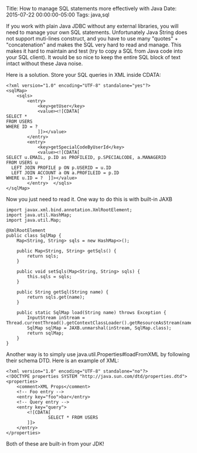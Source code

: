 Title: How to manage SQL statements more effectively with Java
Date: 2015-07-22 00:00:00-05:00
Tags: java,sql


If you work with plain Java JDBC without any external libraries, you will need to manage your own SQL statements. Unfortunately Java String does not support muti-lines construct, and you have to use many "quotes" + "concatenation" and makes the SQL very hard to read and manage. This makes it hard to maintain and test (try to copy a SQL from Java code into your SQL client). It would be so nice to keep the entire SQL block of text intact without these Java noise.

Here is a solution. Store your SQL queries in XML inside CDATA:

```
<?xml version="1.0" encoding="UTF-8" standalone="yes"?>
<sqlMap>
    <sqls>
        <entry>
            <key>getUser</key>
            <value><![CDATA[
SELECT *
FROM USERS
WHERE ID = ?
            ]]></value>
        </entry>
        <entry>
            <key>getSpecialCodeByUserId</key>
            <value><![CDATA[
SELECT u.EMAIL, p.ID as PROFILEID, p.SPECIALCODE, a.MANAGERID
FROM USERS u
  LEFT JOIN PROFILE p ON p.USERID = u.ID
  LEFT JOIN ACCOUNT a ON a.PROFILEID = p.ID
WHERE u.ID = ?  ]]></value>
        </entry>  </sqls>
</sqlMap>
```

Now you just need to read it. One way to do this is with built-in JAXB

```
import javax.xml.bind.annotation.XmlRootElement;
import java.util.HashMap;
import java.util.Map;

@XmlRootElement
public class SqlMap {
    Map<String, String> sqls = new HashMap<>();

    public Map<String, String> getSqls() {
        return sqls;
    }

    public void setSqls(Map<String, String> sqls) {
        this.sqls = sqls;
    }

    public String getSql(String name) {
        return sqls.get(name);
    }

    public static SqlMap load(String name) throws Exception {
        InputStream inStream = Thread.currentThread().getContextClassLoader().getResourceAsStream(name);
        SqlMap sqlMap = JAXB.unmarshal(inStream, SqlMap.class);
        return sqlMap;
    }
}
```

Another way is to simply use java.util.Properties#loadFromXML by following their schema DTD. Here is an example of XML:

```
<?xml version="1.0" encoding="UTF-8" standalone="no"?>
<!DOCTYPE properties SYSTEM "http://java.sun.com/dtd/properties.dtd">
<properties>
    <comment>XML Props</comment>
    <!-- Foo entry -->
    <entry key="foo">bar</entry>
    <!-- Query entry -->
    <entry key="query">
        <![CDATA[
                SELECT * FROM USERS
        ]]>
    </entry>
</properties>
```

Both of these are built-in from your JDK!

